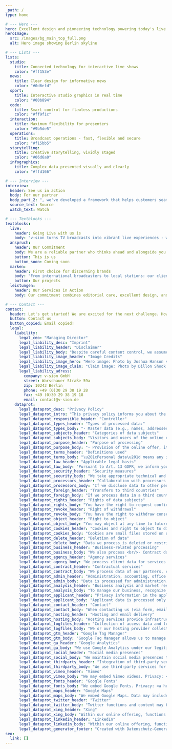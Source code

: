 ```yaml
---
_path: /
type: home

# --- Hero ---
hero: Excellent design and pioneering technology powering today's live content delivery
heroImage:
  src: /images/bg_main_top_full.png
  alt: Hero image showing Berlin skyline

# --- Lists ---
lists:
  studio:
    title: Connected technology for interactive live shows
    color: "#ff153e"
  news:
    title: Clear design for informative news
    color: "#0d6efd"
  sport:
    title: Interactive studio graphics in real time
    color: "#00b894"
  code:
    title: Smart control for flawless productions
    color: "#ff9f1c"
  interaction:
    title: Maximum flexibility for presenters
    color: "#9b5de5"
  operations:
    title: Broadcast operations - fast, flexible and secure
    color: "#f15bb5"
  storytelling:
    title: Creative storytelling, vividly staged
    color: "#06d6a0"
  infographics:
    title: Complex data presented visually and clearly
    color: "#ffd166"

# --- Interview ---
interview:
  header: See us in action
  body: For our partner
  body_part_2: ", we've developed a framework that helps customers seamlessly migrate to Viz Pilot Edge. This framework includes components designed to supercharge your production build process. Check out our best practices for a smooth and successful transition."
  source_text: Source
  watch_text: Watch

# --- Textblocks ---
textblocks:
  live:
    header: Going Live with us is
    body: "v-sion turns TV broadcasts into vibrant live experiences - with interactive video walls, connected studio design, and dynamic live graphics. From the initial concept to technical implementation: we combine design, technology, and content into a seamless concept. Because when millions are watching, everything must run smoothly."
  anspruch:
    header: Our Commitment
    body: We are a reliable partner who thinks ahead and alongside you - easy to work with and professional in execution. We embrace new technological developments and challenge the familiar. This way, we go one step further and always enable media platforms to provide the best live experience. Creative, confident, and with attention to detail.
    button: This is us
    button_soon: Coming soon
  marken:
    header: First choice for discerning brands
    body: "From international broadcasters to local stations: our clients are as diverse as our services. They challenge us - and we deliver results that inspire."
    button: Our projects
  leistungen:
    header: Our Services in Action
    body: Our commitment combines editorial care, excellent design, and seamless technical implementation and broadcast operations support. We stand for this with our many years of experience with various broadcasters.

# --- Contact ---
contact:
  header: Let's get started! We are excited for the next challenge. How can we help?
  button: Contact us
  button_copied: Email copied!
  legal:
    liability:
      legal_ceo: "Managing Director"
      legal_liability_desc: "Imprint"
      legal_liability_header: "Disclaimer"
      legal_liability_body: "Despite careful content control, we assume no liability for the content of external links. The content of linked sites is the sole responsibility of their operators."
      legal_liability_image_header: "Image Credits"
      legal_liability_image_hero: "Hero image: Photo by Joshua Hanson via"
      legal_liability_image_claim: "Claim image: Photo by Dillon Shook via"
      legal_liability_adress:
        company: v-sion GmbH
        street: Warschauer Straße 59a
        zip: 10243 Berlin
        phone: +49 (0)30 29 38 19 28
        fax: +49 (0)30 29 38 19 18
        email: contact@v-sion.de
    dataprot:
      legal_dataprot_desc: "Privacy Policy"
      legal_dataprot_intro: "This privacy policy informs you about the type, scope, and purpose of the processing of personal data (hereinafter referred to as 'data') within our online offer and the websites, features, and content connected to it, as well as external online presences, such as our social media profiles (hereinafter collectively referred to as 'online offer'). Regarding the terms used, such as 'processing' or 'controller', we refer to the definitions in Article 4 of the General Data Protection Regulation (GDPR)."
      legal_dataprot_responsible_header: "Controller"
      legal_dataprot_types_header: "Types of processed data:"
      legal_dataprot_types_body: "- Master data (e.g., names, addresses).<br/>- Contact data (e.g., email, phone numbers).<br/>- Content data (e.g., text entries, photographs, videos).<br/>- Usage data (e.g., visited websites, interest in content, access times).<br/>- Meta-/communication data (e.g., device information, IP addresses)."
      legal_dataprot_subjects_header: "Categories of data subjects"
      legal_dataprot_subjects_body: "Visitors and users of the online offer (hereinafter collectively referred to as 'users')."
      legal_dataprot_purpose_header: "Purpose of processing"
      legal_dataprot_purpose_body: "- Provision of the online offer, its functions, and content.<br/>- Responding to contact requests and communication with users.<br/>- Security measures.<br/>- Reach measurement/marketing"
      legal_dataprot_terms_header: "Definitions used"
      legal_dataprot_terms_body: "\u201cPersonal data\u201d means any information relating to an identified or identifiable natural person (hereinafter 'data subject') an identifiable natural person is one who can be identified, directly or indirectly, in particular by reference to an identifier such as a name, identification number, location data, online identifier (e.g., cookie) or to one or more factors specific to the physical, physiological, genetic, mental, economic, cultural, or social identity of that natural person.<br/>\u201cProcessing\u201d is any operation or set of operations carried out on personal data, whether or not by automated means. The term is broad and includes practically any handling of data.<br/>\u201cPseudonymization\u201d means processing personal data in a way that they can no longer be attributed to a specific data subject without the use of additional information, provided such additional information is kept separately and is subject to technical and organizational measures to ensure that the personal data are not attributed to an identified or identifiable natural person.<br/>\u201cProfiling\u201d means any form of automated processing of personal data consisting of using personal data to evaluate certain personal aspects relating to a natural person, in particular to analyze or predict aspects concerning work performance, economic situation, health, personal preferences, interests, reliability, behavior, location, or movements.<br/>\u201cController\u201d means the natural or legal person, authority, institution, or other body which alone or jointly with others determines the purposes and means of processing personal data.<br/>\u201cProcessor\u201d means a natural or legal person, authority, institution, or other body that processes personal data on behalf of the controller."
      legal_dataprot_law_header: "Applicable legal basis"
      legal_dataprot_law_body: "Pursuant to Art. 13 GDPR, we inform you of the legal basis for our data processing. If the legal basis is not mentioned in this privacy policy, the following applies: the legal basis for obtaining consent is Art. 6(1)(a) and Art. 7 GDPR for processing to fulfill our services and carry out contractual measures and respond to inquiries is Art. 6(1)(b) GDPR for processing to fulfill legal obligations is Art. 6(1)(c) GDPR and for processing to safeguard our legitimate interests is Art. 6(1)(f) GDPR. In cases where vital interests of the data subject or another natural person require processing, Art. 6(1)(d) GDPR applies."
      legal_dataprot_security_header: "Security measures"
      legal_dataprot_security_body: "We take appropriate technical and organizational measures pursuant to Art. 32 GDPR, considering the state of the art, implementation costs, the nature, scope, circumstances, and purposes of processing, as well as the likelihood and severity of risks to the rights and freedoms of natural persons, to ensure an appropriate level of security.<br/>Measures include securing the confidentiality, integrity, and availability of data by controlling physical access, access permissions, input, transfer, backup, and separation. We also have procedures to ensure data subject rights, data deletion, and response to data risks. Furthermore, data protection is considered during the development or selection of hardware, software, and procedures according to the principle of privacy by design and privacy-friendly default settings (Art. 25 GDPR)."
      legal_dataprot_processors_header: "Collaboration with processors and third parties"
      legal_dataprot_processors_body: "If we disclose data to other persons or companies (processors or third parties) in the course of our processing, transfer it to them, or otherwise grant access, this only occurs based on legal permission (e.g., if transfer to third parties such as payment providers is required under Art. 6(1)(b) GDPR to fulfill a contract), with your consent, based on a legal obligation, or on our legitimate interests (e.g., when using contractors, web hosts, etc.).<br/>If we engage third parties as processors under an 'order processing contract,' this is based on Art. 28 GDPR."
      legal_dataprot_foreign_header: "Transfers to third countries"
      legal_dataprot_foreign_body: "If we process data in a third country (i.e., outside the EU or EEA) or this occurs via third-party services or transfer to third parties, this only happens to fulfill contractual obligations, based on your consent, legal obligations, or legitimate interests. Subject to legal or contractual permissions, we process data in third countries only under the special requirements of Arts. 44 ff. GDPR, e.g., with safeguards such as EU adequacy decisions or standard contractual clauses."
      legal_dataprot_rights_header: "Rights of data subjects"
      legal_dataprot_rights_body: "You have the right to request confirmation as to whether your data is being processed and access to such data as well as further information and copies in accordance with Art. 15 GDPR.<br/><br/>Under Art. 16 GDPR, you have the right to request the completion or correction of incorrect data concerning you.<br/><br/>Under Art. 17 GDPR, you have the right to request the deletion of your data, or alternatively under Art. 18 GDPR, to restrict processing.<br/><br/>You have the right under Art. 20 GDPR to receive your data and request its transfer to another controller.<br/><br/>You also have the right under Art. 77 GDPR to lodge a complaint with the relevant supervisory authority."
      legal_dataprot_revoke_header: "Right of withdrawal"
      legal_dataprot_revoke_body: "You have the right to withdraw consents granted under Art. 7(3) GDPR with effect for the future."
      legal_dataprot_object_header: "Right to object"
      legal_dataprot_object_body: "You may object at any time to future processing of your data under Art. 21 GDPR, in particular for direct marketing purposes."
      legal_dataprot_cookies_header: "Cookies and right to object to direct marketing"
      legal_dataprot_cookies_body: "Cookies are small files stored on users' devices. They primarily store information about the user or device during or after visiting an online offer. Session cookies are deleted after the session ends. Persistent cookies remain after closing the browser. Third-party cookies are set by providers other than the operator. Users can disable cookies in their browser settings. Opt-out for online marketing cookies is also available via <a href='http://www.aboutads.info/choices/' target='_blank' rel='noopener noreferrer'>http://www.aboutads.info/choices/</a> or <a href='http://www.youronlinechoices.com/' target='_blank' rel='noopener noreferrer'>http://www.youronlinechoices.com/</a>. Disabling cookies may limit website functionality."
      legal_dataprot_delete_header: "Deletion of data"
      legal_dataprot_delete_body: "Data we process is deleted or restricted per Arts. 17 and 18 GDPR. Data is deleted when no longer required, unless legal retention obligations exist. Legal retention periods in Germany: 10 years for accounting records, 6 years for business letters. In Austria: 7 years for accounting records, 22 years for real estate documents, 10 years for electronic services."
      legal_dataprot_business_header: "Business-related processing"
      legal_dataprot_business_body: "We also process <br/>- Contract data (e.g., subject, duration, customer category). <br/>- Payment data (e.g., bank account, payment history) <br/>from our clients, prospects, and business partners to provide contractual services, service, marketing, and research."
      legal_dataprot_agency_header: "Agency services"
      legal_dataprot_agency_body: "We process client data for services such as consulting, campaign planning, software and design development, implementation, server administration, data analysis, and training. We process master data, contact data, content data, contract and payment data, usage and metadata. Special categories of personal data are processed only if part of commissioned processing. Data is processed per contractual and legal requirements and deleted after legal retention periods."
      legal_dataprot_contract_header: "Contractual services"
      legal_dataprot_contract_body: "We process data of our partners, clients, and other principals to provide contractual or pre-contractual services under Art. 6(1)(b) GDPR. This includes master, contact, contract, and payment data. Special categories of data are only processed if necessary for contract performance. Data retention and deletion follow statutory obligations and contract needs."
      legal_dataprot_admin_header: "Administration, accounting, office organization, contact management"
      legal_dataprot_admin_body: "Data is processed for administration, accounting, compliance, and archival purposes. This includes the same data used in contract performance. Data may be disclosed to tax authorities, advisors, and service providers. Supplier and business partner data is stored for future contact, generally permanently."
      legal_dataprot_analysis_header: "Business analysis and market research"
      legal_dataprot_analysis_body: "To manage our business, recognize market trends, and customer needs, we analyze data such as business transactions, contracts, and inquiries. Data includes master, contact, contract, payment, usage, and metadata. Analyses aim to improve usability, optimize offerings, and enhance efficiency. Anonymized or deleted profiles after two years."
      legal_dataprot_applicant_header: "Privacy information in the application process"
      legal_dataprot_applicant_body: "Applicant data is processed only for the application process according to legal requirements. This includes personal data, contact info, application documents, and optionally special data like health info under Art. 9 GDPR. Data can be submitted via online forms or email. Successful applications may retain data unsuccessful or withdrawn applications are deleted after 6 months."
      legal_dataprot_contact_header: "Contact"
      legal_dataprot_contact_body: "When contacting us (via form, email, phone, social media), user data is processed under Art. 6(1)(b) GDPR. Data may be stored in a CRM. Requests are deleted when no longer necessary, checked every two years, subject to legal retention."
      legal_dataprot_hosting_header: "Hosting and email delivery"
      legal_dataprot_hosting_body: "Hosting services provide infrastructure, platform services, storage, databases, email, security, and maintenance. We and our provider process master, contact, content, contract, usage, meta, and communication data under Art. 6(1)(f) GDPR and Art. 28 GDPR."
      legal_dataprot_logfiles_header: "Collection of access data and log files"
      legal_dataprot_logfiles_body: "We or our hosting provider collect server access data (server log files) under Art. 6(1)(f) GDPR. Data includes webpage name, file, date/time, data volume, success message, browser type/version, OS, referrer URL, IP, and provider. Logs are stored max 7 days necessary evidence data is retained until resolution."
      legal_dataprot_gtm_header: "Google Tag Manager"
      legal_dataprot_gtm_body: "Google Tag Manager allows us to manage website tags via an interface (e.g., Google Analytics). The Tag Manager does not process personal data. Usage policies: <a href='https://www.google.com/intl/de/tagmanager/use-policy.html' target='_blank' rel='noopener noreferrer\\&quot>https://www.google.com/intl/de/tagmanager/use-policy.html</a>."
      legal_dataprot_ga_header: "Google Analytics"
      legal_dataprot_ga_body: "We use Google Analytics under our legitimate interest (Art. 6(1)(f) GDPR). Google Analytics uses cookies, data is typically sent to the USA. IP anonymization is enabled. Users can opt-out via <a href='http://tools.google.com/dlpage/gaoptout?hl=de' target='_blank' rel='noopener noreferrer'>http://tools.google.com/dlpage/gaoptout?hl=de</a>. More info: <a href='https://policies.google.com/technologies/ads' target='_blank' rel='noopener noreferrer'>https://policies.google.com/technologies/ads</a> and <a href='https://adssettings.google.com/authenticated' target='_blank' rel='noopener noreferrer'>https://adssettings.google.com/authenticated</a>. Data deleted/anonymized after 14 months."
      legal_dataprot_social_header: "Social media presences"
      legal_dataprot_social_body: "We maintain social media presences to communicate with customers, prospects, and users. Users interactions are processed as described unless otherwise stated."
      legal_dataprot_thirdparty_header: "Integration of third-party services and content"
      legal_dataprot_thirdparty_body: "We use third-party services for content integration, e.g., videos or fonts, based on legitimate interest (Art. 6(1)(f) GDPR). Third-party providers may see user IPs to deliver content. They may also use pixels or cookies for analytics or marketing."
      legal_dataprot_vimeo_header: "Vimeo"
      legal_dataprot_vimeo_body: "We may embed Vimeo videos. Privacy: <a href='https://vimeo.com/privacy' target='_blank' rel='noopener noreferrer'>https://vimeo.com/privacy</a>. Vimeo may use Google Analytics, see <a href='https://www.google.com/policies/privacy' target='_blank' rel='noopener noreferrer'>https://www.google.com/policies/privacy</a> and opt-out options."
      legal_dataprot_fonts_header: "Google Fonts"
      legal_dataprot_fonts_body: "We embed Google Fonts. Privacy: <a href='https://www.google.com/policies/privacy/' target='_blank' rel='noopener noreferrer'>https://www.google.com/policies/privacy/</a>, Opt-out: <a href='https://adssettings.google.com/authenticated' target='_blank' rel='noopener noreferrer'>https://adssettings.google.com/authenticated</a>."
      legal_dataprot_maps_header: "Google Maps"
      legal_dataprot_maps_body: "We embed Google Maps. Data may include IP addresses and location data, processed in the USA. Privacy: <a href='https://www.google.com/policies/privacy/' target='_blank' rel='noopener noreferrer'>https://www.google.com/policies/privacy/</a>, Opt-out: <a href='https://adssettings.google.com/authenticated' target='_blank' rel='noopener noreferrer'>https://adssettings.google.com/authenticated</a>."
      legal_dataprot_twitter_header: "Twitter"
      legal_dataprot_twitter_body: "Twitter functions and content may be integrated. Users sharing content may be linked to Twitter profiles. Privacy: <a href='https://twitter.com/de/privacy' target='_blank' rel='noopener noreferrer'>https://twitter.com/de/privacy</a>, Opt-out: <a href='https://twitter.com/personalization' target='_blank' rel='noopener noreferrer'>https://twitter.com/personalization</a>. Instagram functions may also be embedded. Privacy: <a href='http://instagram.com/about/legal/privacy/' target='_blank' rel='noopener noreferrer'>http://instagram.com/about/legal/privacy/</a>."
      legal_dataprot_xing_header: "Xing"
      legal_dataprot_xing_body: "Within our online offering, functions and content from the service Xing, provided by XING AG, Dammtorstraße 29-32, 20354 Hamburg, Germany, may be integrated. This can include, for example, content such as images, videos, or text and buttons that allow users to share content from this online offering within Xing. If users are members of the Xing platform, Xing may associate the access of the above-mentioned content and functions with their profiles. Privacy Policy of Xing: <a href='https://www.xing.com/app/share?op=data_protection' target='_blank' rel='noopener noreferrer'>https://www.xing.com/app/share?op=data_protection</a>."
      legal_dataprot_linkedin_header: "LinkedIn"
      legal_dataprot_linkedin_body: "Within our online offering, functions and content from the service LinkedIn, provided by LinkedIn Ireland Unlimited Company, Wilton Place, Dublin 2, Ireland, may be integrated. This can include, for example, content such as images, videos, text, and buttons that allow users to share content from this online offering within LinkedIn. If users are members of the LinkedIn platform, LinkedIn may associate the access of the above-mentioned content and functions with their profiles. Privacy Policy of LinkedIn: <a href='https://www.linkedin.com/legal/privacy-policy' target='_blank' rel='noopener noreferrer'>https://www.linkedin.com/legal/privacy-policy</a>. LinkedIn is certified under the Privacy Shield agreement (<a href='https://www.privacyshield.gov/participant?id=a2zt0000000L0UZAA0&ampstatus=Active' target='_blank' rel='noopener noreferrer'>https://www.privacyshield.gov/participant?id=a2zt0000000L0UZAA0&ampstatus=Active</a>). Opt-Out: <a href='https://www.linkedin.com/psettings/guest-controls/retargeting-opt-out' target='_blank' rel='noopener noreferrer'>https://www.linkedin.com/psettings/guest-controls/retargeting-opt-out</a>."
      legal_dataprot_generator_footer: "Created with Datenschutz-Generator.de by attorney Dr. Thomas Schwenke"
seo:
  link: []
---
```

